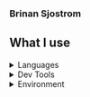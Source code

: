 ### Brinan Sjostrom
 
## What I use
<details>
<summary>Languages</summary>

+ C/C++
+ Python
+ Bash
+ Ruby
</details>

<details>
<summary>Dev Tools</summary>

+ Vim or Sublime
+ gcc compiler
+ Ranger
</details>

<details>
<summary>Environment</summary>

+ <a href="https://github.com/grimops/dot_files/blob/main/i3wm/config">i3wm config</a>
+ <a href="https://github.com/grimops/dot_files/blob/main/termite/config">Termite config</a>
+ <a href="https://github.com/grimops/dot_files/blob/main/vimrc/vimrc">vimrc</a>
</details>

